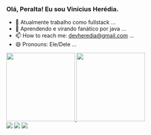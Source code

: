 ### Olá, Peralta! Eu sou Vinícius Herédia.

- 🔭 Atualmente trabalho como fullstack ...
- 🌱 Aprendendo e virando fanático por java ...
- 📫 How to reach me: devheredia@gmail.com ...
- 😄 Pronouns: Ele/Dele ...

<div>
  <a href="https://github.com/devheredia">
  <img height="180em" src="https://github-readme-stats.vercel.app/api?username=devheredia&show_icons=true&theme=dracula&include_all_commits=true&count_private=true%22/%3E"/>
  <img height="180em" src="https://media.discordapp.net/attachments/721632565663891470/953298149408112730/1a.png"/>
  

</div>

  <div> 
  <a href="https://www.instagram.com/devheredia/" target="_blank"><img src="https://img.shields.io/badge/-Instagram-%23E4405F?style=for-the-badge&logo=instagram&logoColor=white" target="_blank"></a>
  <a href = "devheredia@gmail.com"><img src="https://img.shields.io/badge/-Gmail-%23333?style=for-the-badge&logo=gmail&logoColor=white" target="_blank"></a>
  <a href="https://www.linkedin.com/in/vinícius-herédia-1a6088233/" target="_blank"><img src="https://img.shields.io/badge/-LinkedIn-%230077B5?style=for-the-badge&logo=linkedin&logoColor=white" target="_blank"></a> 
</div>
